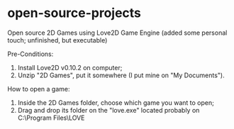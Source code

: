 # open-source-projects
Open source 2D Games using Love2D Game Engine (added some personal touch; unfinished, but executable)

Pre-Conditions:
1. Install Love2D v0.10.2 on computer;
2. Unzip "2D Games", put it somewhere (I put mine on "My Documents").

How to open a game:
1. Inside the 2D Games folder, choose which game you want to open;
2. Drag and drop its folder on the "love.exe" located probably on C:\Program Files\LOVE

